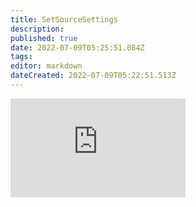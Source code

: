 ```yaml
---
title: SetSourceSettings
description: 
published: true
date: 2022-07-09T05:25:51.084Z
tags: 
editor: markdown
dateCreated: 2022-07-09T05:22:51.513Z
---
```


<p align="left"><iframe width="280" height="158" src="https://www.youtube.com/embed/dQw4w9WgXcQ" title="YouTube video player" frameborder="0" allow="accelerometer; autoplay; clipboard-write; encrypted-media; gyroscope; picture-in-picture; fullscreen"></iframe></p>